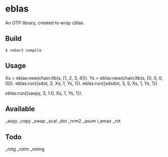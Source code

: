 eblas
=====

An OTP library, created to wrap cblas.

Build
-----

    $ rebar3 compile

Usage
----
Xs = eblas:new(chain:ltb(s, [1, 2, 3, 4])).
Ys = eblas:new(chain:ltb(s, [0, 0, 0, 0])).
eblas:run({sdot, 3, Xs, 1, Ys, 1}).
eblas:run({sdsdot, 3, 5, Xs, 1, Ys, 1}).

eblas:run({saxpy, 3, 1.0, Xs, 1, Ys, 1}).

Available
----

_axpy 
_copy
_swap
_scal
_dot
_nrm2
_asum
i_amax
_rot

Todo
----
_rotg
_rotm
_rotmg

